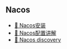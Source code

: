 ## Nacos 

- [🔖 Nacos安装](base/Insatll.md)
- [🔖 Nacos配置讲解](config/NacosConfig.md)
- [🔖 Nacos discovery](config/NacosDiscovery.md)